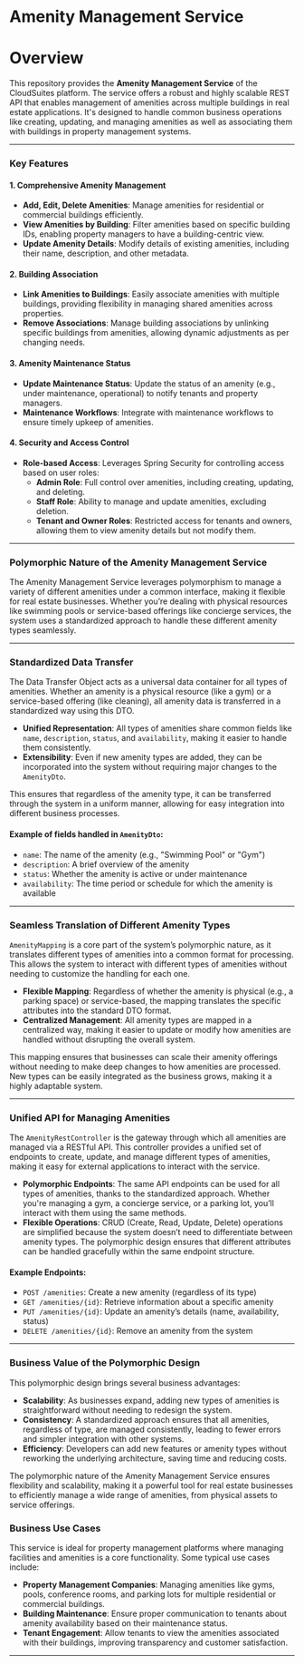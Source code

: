 Amenity Management Service
==================
Overview
========
This repository provides the **Amenity Management Service** of the CloudSuites platform. The service offers a robust and
highly scalable REST API that enables management of amenities across multiple buildings in real estate applications.
It's designed to handle common business operations like creating, updating, and managing amenities as well as
associating them with buildings in property management systems.

---

### **Key Features**

#### 1. **Comprehensive Amenity Management**

- **Add, Edit, Delete Amenities**: Manage amenities for residential or commercial buildings efficiently.
- **View Amenities by Building**: Filter amenities based on specific building IDs, enabling property managers to have a
  building-centric view.
- **Update Amenity Details**: Modify details of existing amenities, including their name, description, and other
  metadata.

#### 2. **Building Association**

- **Link Amenities to Buildings**: Easily associate amenities with multiple buildings, providing flexibility in managing
  shared amenities across properties.
- **Remove Associations**: Manage building associations by unlinking specific buildings from amenities, allowing dynamic
  adjustments as per changing needs.

#### 3. **Amenity Maintenance Status**

- **Update Maintenance Status**: Update the status of an amenity (e.g., under maintenance, operational) to notify
  tenants and property managers.
- **Maintenance Workflows**: Integrate with maintenance workflows to ensure timely upkeep of amenities.

#### 4. **Security and Access Control**

- **Role-based Access**: Leverages Spring Security for controlling access based on user roles:
    - **Admin Role**: Full control over amenities, including creating, updating, and deleting.
    - **Staff Role**: Ability to manage and update amenities, excluding deletion.
    - **Tenant and Owner Roles**: Restricted access for tenants and owners, allowing them to view amenity details but
      not modify them.

---

### Polymorphic Nature of the Amenity Management Service

The Amenity Management Service leverages polymorphism to manage a variety of different amenities under a common
interface, making it flexible for real estate businesses. Whether you’re dealing with physical resources like swimming
pools or service-based offerings like concierge services, the system uses a standardized approach to handle these
different amenity types seamlessly.

---

### **Standardized Data Transfer**

The Data Transfer Object acts as a universal data container for all types of amenities. Whether an amenity is a physical
resource (like a gym) or a service-based offering (like cleaning), all amenity data is transferred in a standardized way
using this DTO.

- **Unified Representation**: All types of amenities share common fields like `name`, `description`, `status`,
  and `availability`, making it easier to handle them consistently.
- **Extensibility**: Even if new amenity types are added, they can be incorporated into the system without requiring
  major changes to the `AmenityDto`.

This ensures that regardless of the amenity type, it can be transferred through the system in a uniform manner, allowing
for easy integration into different business processes.

#### Example of fields handled in `AmenityDto`:

- `name`: The name of the amenity (e.g., "Swimming Pool" or "Gym")
- `description`: A brief overview of the amenity
- `status`: Whether the amenity is active or under maintenance
- `availability`: The time period or schedule for which the amenity is available

---

### **Seamless Translation of Different Amenity Types**

`AmenityMapping` is a core part of the system’s polymorphic nature, as it translates different types of amenities into a
common format for processing. This allows the system to interact with different types of amenities without needing to
customize the handling for each one.

- **Flexible Mapping**: Regardless of whether the amenity is physical (e.g., a parking space) or service-based, the
  mapping translates the specific attributes into the standard DTO format.
- **Centralized Management**: All amenity types are mapped in a centralized way, making it easier to update or modify
  how amenities are handled without disrupting the overall system.

This mapping ensures that businesses can scale their amenity offerings without needing to make deep changes to how
amenities are processed. New types can be easily integrated as the business grows, making it a highly adaptable system.

---

### **Unified API for Managing Amenities**

The `AmenityRestController` is the gateway through which all amenities are managed via a RESTful API. This controller
provides a unified set of endpoints to create, update, and manage different types of amenities, making it easy for
external applications to interact with the service.

- **Polymorphic Endpoints**: The same API endpoints can be used for all types of amenities, thanks to the standardized
  approach. Whether you're managing a gym, a concierge service, or a parking lot, you’ll interact with them using the
  same methods.
- **Flexible Operations**: CRUD (Create, Read, Update, Delete) operations are simplified because the system doesn’t need
  to differentiate between amenity types. The polymorphic design ensures that different attributes can be handled
  gracefully within the same endpoint structure.

#### Example Endpoints:

- `POST /amenities`: Create a new amenity (regardless of its type)
- `GET /amenities/{id}`: Retrieve information about a specific amenity
- `PUT /amenities/{id}`: Update an amenity’s details (name, availability, status)
- `DELETE /amenities/{id}`: Remove an amenity from the system

---

### **Business Value of the Polymorphic Design**

This polymorphic design brings several business advantages:

- **Scalability**: As businesses expand, adding new types of amenities is straightforward without needing to redesign
  the system.
- **Consistency**: A standardized approach ensures that all amenities, regardless of type, are managed consistently,
  leading to fewer errors and simpler integration with other systems.
- **Efficiency**: Developers can add new features or amenity types without reworking the underlying architecture, saving
  time and reducing costs.

The polymorphic nature of the Amenity Management Service ensures flexibility and scalability, making it a powerful tool
for real estate businesses to efficiently manage a wide range of amenities, from physical assets to service offerings.

### **Business Use Cases**

This service is ideal for property management platforms where managing facilities and amenities is a core functionality.
Some typical use cases include:

- **Property Management Companies**: Managing amenities like gyms, pools, conference rooms, and parking lots for
  multiple residential or commercial buildings.
- **Building Maintenance**: Ensure proper communication to tenants about amenity availability based on their maintenance
  status.
- **Tenant Engagement**: Allow tenants to view the amenities associated with their buildings, improving transparency and
  customer satisfaction.

---